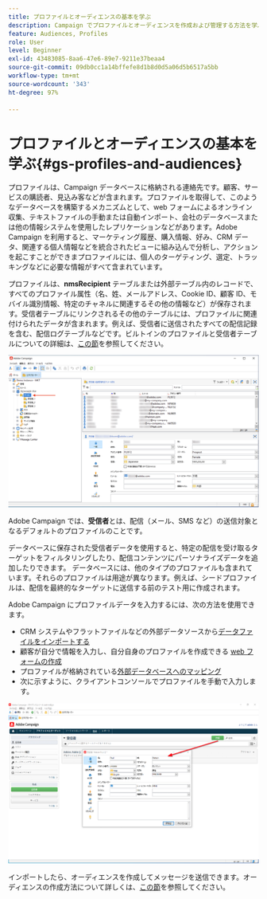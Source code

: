 ```yaml
---
title: プロファイルとオーディエンスの基本を学ぶ
description: Campaign でプロファイルとオーディエンスを作成および管理する方法を学ぶ
feature: Audiences, Profiles
role: User
level: Beginner
exl-id: 43483085-8aa6-47e6-89e7-9211e37beaa4
source-git-commit: 09db0cc1a14bffefe8d1b8d0d5a06d5b6517a5bb
workflow-type: tm+mt
source-wordcount: '343'
ht-degree: 97%

---
```


# プロファイルとオーディエンスの基本を学ぶ{#gs-profiles-and-audiences}

プロファイルは、Campaign データベースに格納される連絡先です。顧客、サービスの購読者、見込み客などが含まれます。プロファイルを取得して、このようなデータベースを構築するメカニズムとして、web フォームによるオンライン収集、テキストファイルの手動または自動インポート、会社のデータベースまたは他の情報システムを使用したレプリケーションなどがあります。Adobe Campaign を利用すると、マーケティング履歴、購入情報、好み、CRM データ、関連する個人情報などを統合されたビューに組み込んで分析し、アクションを起こすことができまプロファイルには、個人のターゲティング、選定、トラッキングなどに必要な情報がすべて含まれています。



プロファイルは、**nmsRecipient** テーブルまたは外部テーブル内のレコードで、すべてのプロファイル属性（名、姓、メールアドレス、Cookie ID、顧客 ID、モバイル識別情報、特定のチャネルに関連するその他の情報など）が保存されます。受信者テーブルにリンクされるその他のテーブルには、プロファイルに関連付けられたデータが含まれます。例えば、受信者に送信されたすべての配信記録を含む、配信ログテーブルなどです。ビルトインのプロファイルと受信者テーブルについての詳細は、[この節](../dev/datamodel.md#ootb-profiles)を参照してください。

![](assets/recipients-in-explorer.png)

Adobe Campaign では、**受信者**&#x200B;とは、配信（メール、SMS など）の送信対象となるデフォルトのプロファイルのことです。

データベースに保存された受信者データを使用すると、特定の配信を受け取るターゲットをフィルタリングしたり、配信コンテンツにパーソナライズデータを追加したりできます。 データベースには、他のタイプのプロファイルも含まれています。それらのプロファイルは用途が異なります。例えば、シードプロファイルは、配信を最終的なターゲットに送信する前のテスト用に作成されます。

Adobe Campaign にプロファイルデータを入力するには、次の方法を使用できます。

* CRM システムやフラットファイルなどの外部データソースから[データファイルをインポートする](../start/import.md)
* 顧客が自分で情報を入力し、自分自身のプロファイルを作成できる [web フォームの作成](../dev/webapps.md)
* プロファイルが格納されている[外部データベースへのマッピング](../connect/fda.md)
* 次に示すように、クライアントコンソールでプロファイルを手動で入力します。

![](assets/create-profile.png)

<!--You can also select your message audience in an external file: recipients are stored not in the database, but in files. These are known as “external” deliveries. These contacts can be imported or not in Adobe Campaign. [Learn more](external-profiles.md).-->

インポートしたら、オーディエンスを作成してメッセージを送信できます。オーディエンスの作成方法について詳しくは、[この節](create-audiences.md)を参照してください。
